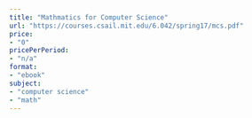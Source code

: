 ```yaml
---
title: "Mathmatics for Computer Science"
url: "https://courses.csail.mit.edu/6.042/spring17/mcs.pdf"
price: 
- "0"
pricePerPeriod: 
- "n/a"
format: 
- "ebook"
subject: 
- "computer science"
- "math"
---
```

